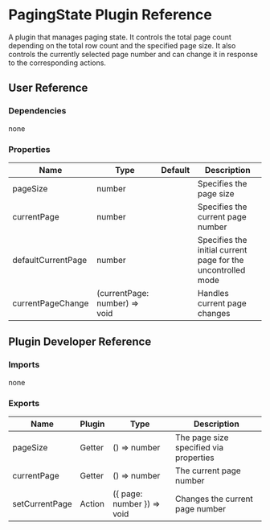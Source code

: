 # PagingState Plugin Reference

A plugin that manages paging state. It controls the total page count depending on the total row count and the specified page size. It also controls the currently selected page number and can change it in response to the corresponding actions.

## User Reference

### Dependencies

none

### Properties

Name | Type | Default | Description
-----|------|---------|------------
pageSize | number | | Specifies the page size
currentPage | number | | Specifies the current page number
defaultCurrentPage | number | | Specifies the initial current page for the uncontrolled mode
currentPageChange | (currentPage: number) => void | | Handles current page changes

## Plugin Developer Reference

### Imports

none

### Exports

Name | Plugin | Type | Description
-----|--------|------|------------
pageSize | Getter | () => number | The page size specified via properties
currentPage | Getter | () => number | The current page number
setCurrentPage | Action | ({ page: number }) => void | Changes the current page number
